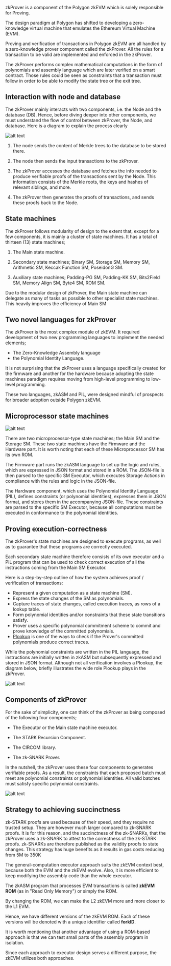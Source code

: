 zkProver is a component of the Polygon zkEVM which is solely responsible for Proving.

The design paradigm at Polygon has shifted to developing a zero-knowledge virtual machine that emulates the Ethereum Virtual Machine (EVM).

Proving and verification of transactions in Polygon zkEVM are all handled by a zero-knowledge prover component called the zkProver. All the rules for a transaction to be valid are implemented and enforced in the zkProver.

The zkProver performs complex mathematical computations in the form of polynomials and assembly language which are later verified on a smart contract. Those rules could be seen as constraints that a transaction must follow in order to be able to modify the state tree or the exit tree.


Interaction with node and database
-------------------------------------------------------------------------------------------------------------------------------------------------------------

The zkProver mainly interacts with two components, i.e. the Node and the database (DB). Hence, before diving deeper into other components, we must understand the flow of control between zkProver, the Node, and database. Here is a diagram to explain the process clearly


![alt text](image.png)


1.  The node sends the content of Merkle trees to the database to be stored there.

2.  The node then sends the input transactions to the zkProver.

3.  The zkProver accesses the database and fetches the info needed to produce verifiable proofs of the transactions sent by the Node. This information consists of the Merkle roots, the keys and hashes of relevant siblings, and more.

4.  The zkProver then generates the proofs of transactions, and sends these proofs back to the Node.


State machines
---------------------------------------------------------------------------------------------------------------------

The zkProver follows modularity of design to the extent that, except for a few components, it is mainly a cluster of state machines. It has a total of thirteen (13) state machines;

1.  The Main state machine.

2.  Secondary state machines; Binary SM, Storage SM, Memory SM, Arithmetic SM, Keccak Function SM, PoseidonG SM.

3.  Auxiliary state machines; Padding-PG SM, Padding-KK SM, Bits2Field SM, Memory Align SM, Byte4 SM, ROM SM.

Due to the modular design of zkProver, the Main state machine can delegate as many of tasks as possible to other specialist state machines. This heavily improves the efficiency of Main SM


Two novel languages for zkProver
---------------------------------------------------------------------------------------------------------------------------------------------------------

The zkProver is the most complex module of zkEVM. It required development of two new programming languages to implement the needed elements;
 - The Zero-Knowledge Assembly language 
 - the Polynomial Identity Language.

It is not surprising that the zkProver uses a language specifically created for the firmware and another for the hardware because adopting the state machines paradigm requires moving from high-level programming to low-level programming.

These two languages, zkASM and PIL, were designed mindful of prospects for broader adoption outside Polygon zkEVM.


Microprocessor state machines
---------------------------------------------------------------------------------------------------------------------------------------------------

![alt text](image-1.png)

There are two microprocessor-type state machines; the Main SM and the Storage SM. These two state machines have the Firmware and the Hardware part. It is worth noting that each of these Microprocessor SM has its own ROM.

The Firmware part runs the zkASM language to set up the logic and rules, which are expressed in JSON format and stored in a ROM. The JSON-file is then parsed to the specific SM Executor, which executes Storage *Actions* in compliance with the rules and logic in the JSON-file.

The Hardware component, which uses the Polynomial Identity Language (PIL), defines constraints (or polynomial identities), expresses them in JSON format, and stores them in the accompanying JSON-file. These constraints are parsed to the specific SM Executor, because all computations must be executed in conformance to the polynomial identities.


Proving execution-correctness
---------------------------------------------------------------------------------------------------------------------------------------------------

The zkProver's state machines are designed to execute programs, as well as to guarantee that these programs are correctly executed.

Each secondary state machine therefore consists of its own executor and a PIL program that can be used to check correct execution of all the instructions coming from the Main SM Executor.

Here is a step-by-step outline of how the system achieves proof / verification of transactions:

-   Represent a given computation as a state machine (SM).
-   Express the state changes of the SM as polynomials.
-   Capture traces of state changes, called execution traces, as rows of a lookup table.
-   Form polynomial identities and/or constraints that these state transitions satisfy.
-   Prover uses a specific polynomial commitment scheme to commit and prove knowledge of the committed polynomials.
-   [Plookup](https://eprint.iacr.org/2020/315.pdf) is one of the ways to check if the Prover's committed polynomials produce correct traces.

While the polynomial constraints are written in the PIL language, the instructions are initially written in zkASM but subsequently expressed and stored in JSON format. Although not all verification involves a Plookup, the diagram below, briefly illustrates the wide role Plookup plays in the zkProver.

![alt text](image-2.png)


Components of zkProver
-------------------------------------------------------------------------------------------------------------------------------------

For the sake of simplicity, one can think of the zkProver as being composed of the following four components;

-   The Executor or the Main state machine executor.

-   The STARK Recursion Component.

-   The CIRCOM library.

-   The zk-SNARK Prover.

In the nutshell, the zkProver uses these four components to generates verifiable proofs. As a result, the constraints that each proposed batch must meet are polynomial constraints or polynomial identities. All valid batches must satisfy specific polynomial constraints.

![alt text](image-3.png)

Strategy to achieving succinctness
-------------------------------------------------------------------------------------------------------------------------------------------------------------

zk-STARK proofs are used because of their speed, and they require no trusted setup. They are however much larger compared to zk-SNARK proofs. It is for this reason, and the succinctness of the zk-SNARKs, that the zkProver uses a zk-SNARK to attest to the correctness of the zk-STARK proofs. zk-SNARKs are therefore published as the validity proofs to state changes. This strategy has huge benefits as it results in gas costs reducing from 5M to 350K


The general-computation executor approach suits the zkEVM context best, because both the EVM and the zkEVM evolve. Also, it is more efficient to keep modifying the assembly code than the whole executor.

The zkASM program that processes EVM transactions is called **zkEVM ROM** (as in "Read Only Memory") or simply the ROM.

By changing the ROM, we can make the L2 zkEVM more and more closer to the L1 EVM.

Hence, we have different versions of the zkEVM ROM. Each of these versions will be denoted with a unique identifier called **forkID**.

It is worth mentioning that another advantage of using a ROM-based approach is that we can test small parts of the assembly program in isolation.

Since each approach to executor design serves a different purpose, the zkEVM utilizes both approaches.